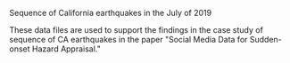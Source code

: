 Sequence of California earthquakes in the July of 2019 

These data files are used to support the findings in the case study of sequence of CA earthquakes in the paper "Social Media Data for Sudden-onset Hazard Appraisal."


